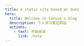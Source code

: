 ```yaml
---
title: A static site based on dumi
hero:
  title: Welcome to Canyon's blog
  description: 个人学习笔记网站
  actions:
    - text: 开始阅读
      link: /note
---
```

